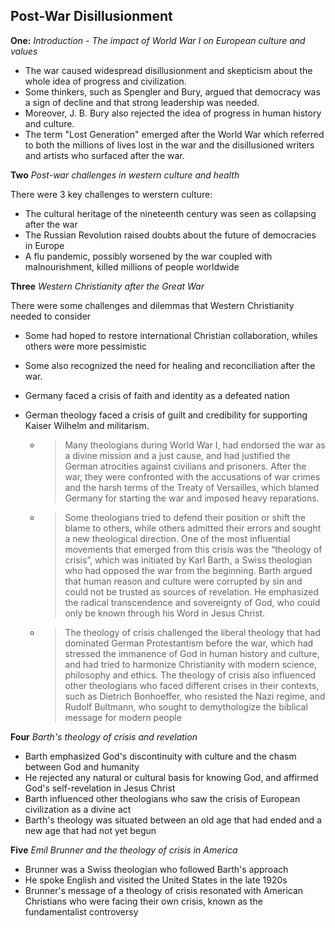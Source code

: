 ## Post-War Disillusionment

**One:** _Introduction - The impact of World War I on European culture and values_

- The war caused widespread disillusionment and skepticism about the whole idea of progress and civilization.
- Some thinkers, such as Spengler and Bury, argued that democracy was a sign of decline and that strong leadership was needed.
- Moreover, J. B. Bury also rejected the idea of progress in human history and culture.
- The term "Lost Generation" emerged after the World War which referred to both the millions of lives lost in the war and the disillusioned writers and artists who surfaced after the war.

**Two** _Post-war challenges in western culture and health_

There were 3 key challenges to werstern culture:

- The cultural heritage of the nineteenth century was seen as collapsing after the war
- The Russian Revolution raised doubts about the future of democracies in Europe
- A flu pandemic, possibly worsened by the war coupled with malnourishment, killed millions of people worldwide

**Three** _Western Christianity after the Great War_

There were some challenges and dilemmas that Western Christianity needed to consider

- Some had hoped to restore international Christian collaboration, whiles others were more pessimistic
- Some also recognized the need for healing and reconciliation after the war.
- Germany faced a crisis of faith and identity as a defeated nation
- German theology faced a crisis of guilt and credibility for supporting Kaiser Wilhelm and militarism.

  - > Many theologians during World War I, had endorsed the war as a divine mission and a just cause, and had justified the German atrocities against civilians and prisoners. After the war, they were confronted with the accusations of war crimes and the harsh terms of the Treaty of Versailles, which blamed Germany for starting the war and imposed heavy reparations.

  - > Some theologians tried to defend their position or shift the blame to others, while others admitted their errors and sought a new theological direction. One of the most influential movements that emerged from this crisis was the “theology of crisis”, which was initiated by Karl Barth, a Swiss theologian who had opposed the war from the beginning. Barth argued that human reason and culture were corrupted by sin and could not be trusted as sources of revelation. He emphasized the radical transcendence and sovereignty of God, who could only be known through his Word in Jesus Christ.

  - > The theology of crisis challenged the liberal theology that had dominated German Protestantism before the war, which had stressed the immanence of God in human history and culture, and had tried to harmonize Christianity with modern science, philosophy and ethics. The theology of crisis also influenced other theologians who faced different crises in their contexts, such as Dietrich Bonhoeffer, who resisted the Nazi regime, and Rudolf Bultmann, who sought to demythologize the biblical message for modern people

**Four** _Barth's theology of crisis and revelation_

- Barth emphasized God's discontinuity with culture and the chasm between God and humanity
- He rejected any natural or cultural basis for knowing God, and affirmed God's self-revelation in Jesus Christ
- Barth influenced other theologians who saw the crisis of European civilization as a divine act
- Barth's theology was situated between an old age that had ended and a new age that had not yet begun

**Five** _Emil Brunner and the theology of crisis in America_

- Brunner was a Swiss theologian who followed Barth's approach
- He spoke English and visited the United States in the late 1920s
- Brunner's message of a theology of crisis resonated with American Christians who were facing their own crisis, known as the fundamentalist controversy
